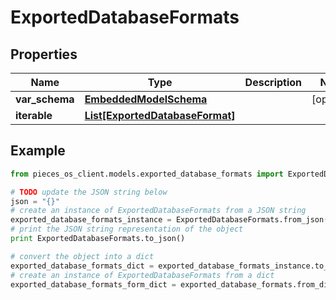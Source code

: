# ExportedDatabaseFormats


## Properties

Name | Type | Description | Notes
------------ | ------------- | ------------- | -------------
**var_schema** | [**EmbeddedModelSchema**](EmbeddedModelSchema) |  | [optional] 
**iterable** | [**List[ExportedDatabaseFormat]**](ExportedDatabaseFormat) |  | 

## Example

```python
from pieces_os_client.models.exported_database_formats import ExportedDatabaseFormats

# TODO update the JSON string below
json = "{}"
# create an instance of ExportedDatabaseFormats from a JSON string
exported_database_formats_instance = ExportedDatabaseFormats.from_json(json)
# print the JSON string representation of the object
print ExportedDatabaseFormats.to_json()

# convert the object into a dict
exported_database_formats_dict = exported_database_formats_instance.to_dict()
# create an instance of ExportedDatabaseFormats from a dict
exported_database_formats_form_dict = exported_database_formats.from_dict(exported_database_formats_dict)
```




